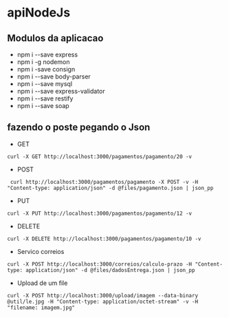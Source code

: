 # apiNodeJs

## Modulos da aplicacao
- npm i --save express
- npm i -g nodemon
- npm i -save consign
- npm i --save body-parser
- npm i --save mysql
- npm i --save express-validator
- npm i --save restify
- npm i --save soap

## fazendo o poste pegando o Json

- GET
````
curl -X GET http://localhost:3000/pagamentos/pagamento/20 -v
````
- POST
````
 curl http://localhost:3000/pagamentos/pagamento -X POST -v -H "Content-type: application/json" -d @files/pagamento.json | json_pp
````
- PUT
````
curl -X PUT http://localhost:3000/pagamentos/pagamento/12 -v
````
- DELETE
````
curl -X DELETE http://localhost:3000/pagamentos/pagamento/10 -v
````

- Servico correios
````
curl -X POST http://localhost:3000/correios/calculo-prazo -H "Content-type: application/json" -d @files/dadosEntrega.json | json_pp
````

- Upload de um file  
````
curl -X POST http://localhost:3000/upload/imagem --data-binary @util/le.jpg -H "Content-type: application/octet-stream" -v -H "filename: imagem.jpg"
````